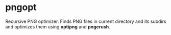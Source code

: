 pngopt
======

Recursive PNG optimizer. Finds PNG files in current directory and its subdirs and optimizes them using **optipng** and **pngcrush**.

